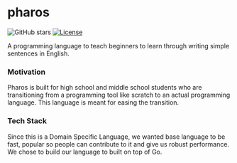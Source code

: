 # pharos
<!-- 
[![Actions Status](https://github.com/abhinavtripathy/pharos/workflows/Node%20CI/badge.svg)](https://github.com/abhinavtripathy/pharos/actions) -->
![GitHub stars](https://img.shields.io/github/stars/abhinavtripathy/pharos.svg)
[![License](http://img.shields.io/badge/License-MIT-brightgreen.svg)](./LICENSE)

A programming language to teach beginners to learn through writing simple sentences in English.

### Motivation

Pharos is built for high school and middle school students who are transitioning from a programming tool like scratch to an actual programming language. This language is meant for easing the transition. 

### Tech Stack

Since this is a Domain Specific Language, we wanted base language to be fast, popular so people can contribute to it and give us robust performance. We chose to build our language to built on top of Go. 
